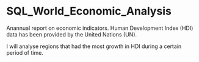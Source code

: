 # SQL_World_Economic_Analysis
Anannual report on economic indicators.  Human Development Index (HDI) data has been provided by the United Nations (UN).

I will analyse regions that had the most growth in HDI during a certain period of time.
